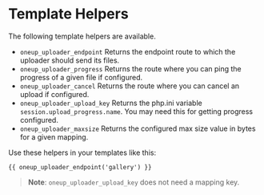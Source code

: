 Template Helpers
================

The following template helpers are available.

* `oneup_uploader_endpoint` Returns the endpoint route to which the uploader should send its files.
* `oneup_uploader_progress` Returns the route where you can ping the progress of a given file if configured.
* `oneup_uploader_cancel` Returns the route where you can cancel an upload if configured.
* `oneup_uploader_upload_key` Returns the php.ini variable `session.upload_progress.name`. You may need this for getting progress configured.
* `oneup_uploader_maxsize` Returns the configured max size value in bytes for a given mapping.

Use these helpers in your templates like this:

```twig
{{ oneup_uploader_endpoint('gallery') }}
```

> **Note**: `oneup_uploader_upload_key` does not need a mapping key.